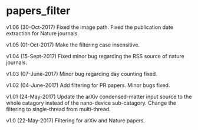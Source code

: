 # papers_filter
v1.06 (30-Oct-2017)
Fixed the image path.
Fixed the publication date extraction for Nature journals.

v1.05 (01-Oct-2017)
Make the filtering case insensitive.

v1.04 (15-Sept-2017)
Fixed minor bug regarding the RSS source of nature journals.

v1.03 (07-June-2017)
Minor bug regarding day counting fixed.

v1.02 (04-June-2017)
Add filtering for PR papers.
Minor bugs fixed.

v1.01 (24-May-2017)
Update the arXiv condensed-matter input source to the whole catagory instead of the nano-device sub-catagory.
Change the filtering to single-thread from multi-thread.

v1.0 (22-May-2017)
Filtering for arXiv and Nature papers.
